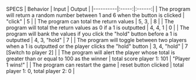SPECS
| Behavior | Input | Output |
|----------|:-----:|:------:|
| The program will return a random number between 1 and 6 when the button is clicked | "click" | 5 |
| The program can total the return values | 5, 3, | 8 |
| The program will total the return values as 0 if a 1 is outputted | 4, 4, 1 | 0 |
| The program will bank the values if you click the "hold" button before a 1 is outputted | 4, 3, "hold" | 7 |
| The program will toggle between two players when a 1 is outputted or the player clicks the "hold" button | 3, 4, "hold" | 7 [Switch to player 2] |
| The program will alert the player whose total is greater than or equal to 100 as the winner | total score player 1: 101 | "Player 1 wins!" |
| The program can restart the game | reset button clicked | total player 1: 0, total player 2: 0 |
